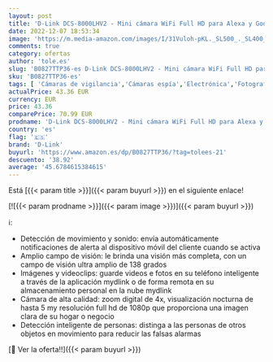 ```yaml
---
layout: post
title: 'D-Link DCS-8000LHV2 - Mini cámara WiFi Full HD para Alexa y Google Home  detección de personas  Full HD real 1080p a 30fps  visión nocturna  grabación en la nube gratuita  seguridad/encriptación WPA3 '
date: 2022-12-07 18:53:34
image: 'https://m.media-amazon.com/images/I/31Vuloh-pKL._SL500_._SL400_.jpg'
comments: true
category: ofertas
author: 'tole.es'
slug: 'B0827TTP36-es D-Link DCS-8000LHV2 - Mini cámara WiFi Full HD para Alexa...'
sku: 'B0827TTP36-es'
tags: [ 'Cámaras de vigilancia','Cámaras espía','Electrónica','Fotografía y videocámaras','alexa','d-link','google','home','🇪🇸', ]
actualPrice: 43.36 EUR
currency: EUR
price: 43.36
comparePrice: 70.99 EUR
prodname: 'D-Link DCS-8000LHV2 - Mini cámara WiFi Full HD para Alexa y Google Home  detección de personas  Full HD real 1080p a 30fps  visión nocturna  grabación en la nube gratuita  seguridad/encriptación WPA3 '
country: 'es'
flag: '🇪🇸'
brand: 'D-Link'
buyurl: 'https://www.amazon.es/dp/B0827TTP36/?tag=tolees-21'
descuento: '38.92'
average: '45.6784615384615'
---
```


Está [{{< param title >}}]({{< param buyurl >}}) en el siguiente enlace!

[![{{< param prodname >}}]({{< param image >}})]({{< param buyurl >}})

ℹ️:

- Detección de movimiento y sonido: envía automáticamente notificaciones de alerta al dispositivo móvil del cliente cuando se activa
- Amplio campo de visión: le brinda una visión más completa, con un campo de visión ultra amplio de 138 grados
- Imágenes y videoclips: guarde videos e fotos en su teléfono inteligente a través de la aplicación mydlink o de forma remota en su almacenamiento personal en la nube mydlink
- Cámara de alta calidad: zoom digital de 4x, visualización nocturna de hasta 5 my resolución full hd de 1080p que proporciona una imagen clara de su hogar o negocio
- Detección inteligente de personas: distinga a las personas de otros objetos en movimiento para reducir las falsas alarmas

[🛒 Ver la oferta!!]({{< param buyurl >}})
